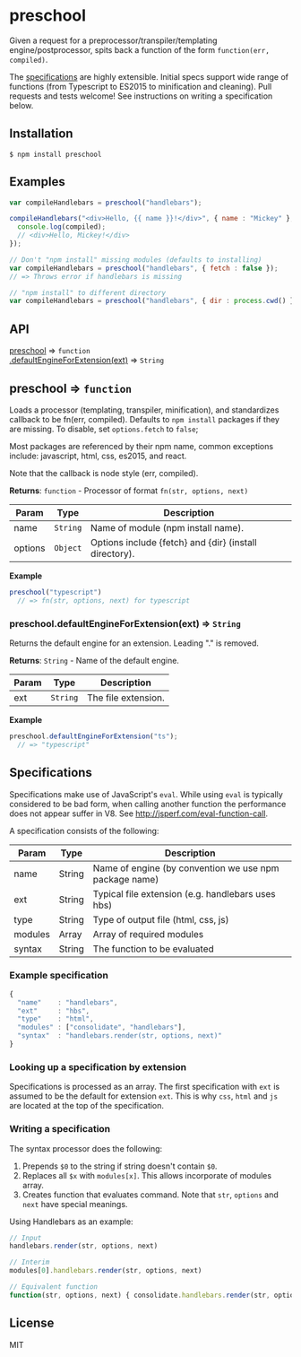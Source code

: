 # preschool

Given a request for a preprocessor/transpiler/templating engine/postprocessor,
spits back a function of the form `function(err, compiled)`.

The [specifications](#specifications) are highly extensible. Initial specs
support wide range of functions (from Typescript to ES2015 to minification
and cleaning). Pull requests and tests welcome! See instructions on writing
a specification below.

## Installation

```
$ npm install preschool
```

## Examples

```js
var compileHandlebars = preschool("handlebars");

compileHandlebars("<div>Hello, {{ name }}!</div>", { name : "Mickey" }, function(err, compiled) {
  console.log(compiled);
  // <div>Hello, Mickey!</div>
});

// Don't "npm install" missing modules (defaults to installing)
var compileHandlebars = preschool("handlebars", { fetch : false });
// => Throws error if handlebars is missing

// "npm install" to different directory
var compileHandlebars = preschool("handlebars", { dir : process.cwd() });
```


## API

[preschool](#preschool) ⇒ <code>function</code>  
[.defaultEngineForExtension(ext)](#preschool.defaultEngineForExtension) ⇒ <code>String</code>  

<a name="preschool"></a>
## preschool ⇒ <code>function</code>
Loads a processor (templating, transpiler, minification), and standardizes
callback to be fn(err, compiled). Defaults to `npm install` packages if they
are missing. To disable, set `options.fetch` to `false`;

Most packages are referenced by their npm name, common exceptions include:
javascript, html, css, es2015, and react.

Note that the callback is node style (err, compiled).

**Returns**: <code>function</code> - Processor of format `fn(str, options, next)`  

| Param | Type | Description |
| --- | --- | --- |
| name | <code>String</code> | Name of module (npm install name). |
| options | <code>Object</code> | Options include {fetch} and {dir} (install directory). |

**Example**  
```js
preschool("typescript")
  // => fn(str, options, next) for typescript
```

<a name="preschool.defaultEngineForExtension"></a>
### preschool.defaultEngineForExtension(ext) ⇒ <code>String</code>
Returns the default engine for an extension. Leading "." is removed.

**Returns**: <code>String</code> - Name of the default engine.  

| Param | Type | Description |
| --- | --- | --- |
| ext | <code>String</code> | The file extension. |

**Example**  
```js
preschool.defaultEngineForExtension("ts");
  // => "typescript"
```


## Specifications

Specifications make use of JavaScript's `eval`. While using `eval` is typically
considered to be bad form, when calling another function the performance does
not appear suffer in V8. See http://jsperf.com/eval-function-call.

A specification consists of the following:  

| Param | Type | Description |
| --- | --- | --- |
| name | String | Name of engine (by convention we use npm package name) |
| ext | String | Typical file extension (e.g. handlebars uses hbs) |
| type | String | Type of output file (html, css, js) |
| modules | Array | Array of required modules |
| syntax | String | The function to be evaluated |

### Example specification
```js
{
  "name"    : "handlebars",
  "ext"     : "hbs",
  "type"    : "html",
  "modules" : ["consolidate", "handlebars"],
  "syntax"  : "handlebars.render(str, options, next)"
}
```

### Looking up a specification by extension
Specifications is processed as an array. The first specification with `ext` is
assumed to be the default for extension `ext`. This is why `css`, `html` and `js`
are located at the top of the specification.

### Writing a specification
The syntax processor does the following:
1. Prepends `$0` to the string if string doesn't contain `$0`.  
2. Replaces all `$x` with `modules[x]`. This allows incorporate of modules array.  
3. Creates function that evaluates command. Note that `str`, `options` and `next`
   have special meanings.  

Using Handlebars as an example:
```js
// Input
handlebars.render(str, options, next)

// Interim
modules[0].handlebars.render(str, options, next)

// Equivalent function
function(str, options, next) { consolidate.handlebars.render(str, options, next); }
```

## License
MIT
